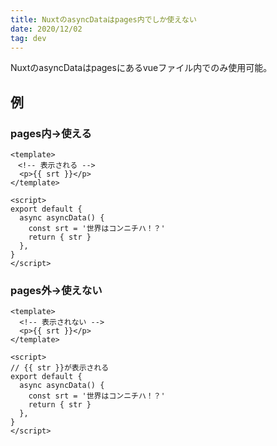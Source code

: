 ```yaml
---
title: NuxtのasyncDataはpages内でしか使えない
date: 2020/12/02
tag: dev
---
```


NuxtのasyncDataはpagesにあるvueファイル内でのみ使用可能。

## 例
### pages内→使える
```
<template>
　<!-- 表示される -->
  <p>{{ srt }}</p>
</template>

<script>
export default {
  async asyncData() {
    const srt = '世界はコンニチハ！？'
    return { str }
  },
}
</script>
```

### pages外→使えない
```
<template>
  <!-- 表示されない -->
  <p>{{ srt }}</p>
</template>

<script>
// {{ str }}が表示される
export default {
  async asyncData() {
    const srt = '世界はコンニチハ！？'
    return { str }
  },
}
</script>
```


